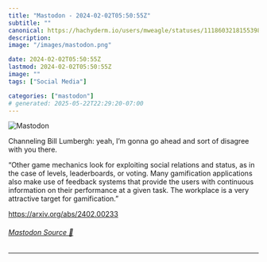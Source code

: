 ```yaml
---
title: "Mastodon - 2024-02-02T05:50:55Z"
subtitle: ""
canonical: https://hachyderm.io/users/mweagle/statuses/111860321815539883
description:
image: "/images/mastodon.png"

date: 2024-02-02T05:50:55Z
lastmod: 2024-02-02T05:50:55Z
image: ""
tags: ["Social Media"]

categories: ["mastodon"]
# generated: 2025-05-22T22:29:20-07:00
---
```

![Mastodon](/images/mastodon.png)

<p>Channeling Bill Lumbergh: yeah, I’m gonna go ahead and sort of disagree with you there.</p><p>“Other game mechanics look for exploiting social relations and status, as in the case of levels, leaderboards, or voting. Many gamification applications also make use of feedback systems that provide the users with continuous information on their performance at a given task. The workplace is a very attractive target for gamification.”</p><p><a href="https://arxiv.org/abs/2402.00233" target="_blank" rel="nofollow noopener noreferrer" translate="no"><span class="invisible">https://</span><span class="">arxiv.org/abs/2402.00233</span><span class="invisible"></span></a></p>


###### [Mastodon Source 🐘](https://hachyderm.io/@mweagle/111860321815539883)

___
